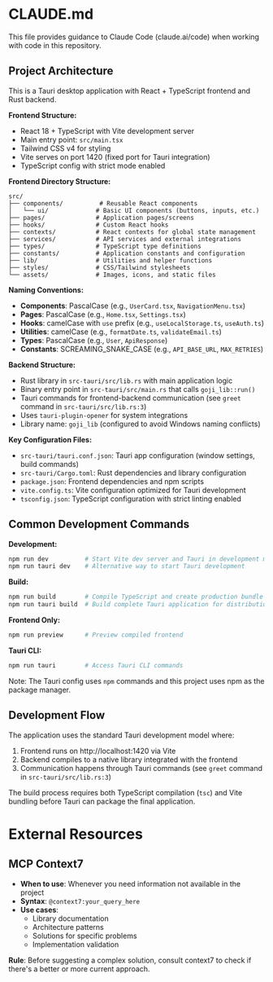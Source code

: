 # CLAUDE.md

This file provides guidance to Claude Code (claude.ai/code) when working with code in this repository.

## Project Architecture

This is a Tauri desktop application with React + TypeScript frontend and Rust backend.

**Frontend Structure:**
- React 18 + TypeScript with Vite development server
- Main entry point: `src/main.tsx`
- Tailwind CSS v4 for styling
- Vite serves on port 1420 (fixed port for Tauri integration)
- TypeScript config with strict mode enabled

**Frontend Directory Structure:**
```
src/
├── components/          # Reusable React components
│   └── ui/             # Basic UI components (buttons, inputs, etc.)
├── pages/              # Application pages/screens
├── hooks/              # Custom React hooks
├── contexts/           # React contexts for global state management
├── services/           # API services and external integrations
├── types/              # TypeScript type definitions
├── constants/          # Application constants and configuration
├── lib/                # Utilities and helper functions
├── styles/             # CSS/Tailwind stylesheets
└── assets/             # Images, icons, and static files
```

**Naming Conventions:**
- **Components**: PascalCase (e.g., `UserCard.tsx`, `NavigationMenu.tsx`)
- **Pages**: PascalCase (e.g., `Home.tsx`, `Settings.tsx`)
- **Hooks**: camelCase with `use` prefix (e.g., `useLocalStorage.ts`, `useAuth.ts`)
- **Utilities**: camelCase (e.g., `formatDate.ts`, `validateEmail.ts`)
- **Types**: PascalCase (e.g., `User`, `ApiResponse`)
- **Constants**: SCREAMING_SNAKE_CASE (e.g., `API_BASE_URL`, `MAX_RETRIES`)

**Backend Structure:**
- Rust library in `src-tauri/src/lib.rs` with main application logic
- Binary entry point in `src-tauri/src/main.rs` that calls `goji_lib::run()`
- Tauri commands for frontend-backend communication (see `greet` command in `src-tauri/src/lib.rs:3`)
- Uses `tauri-plugin-opener` for system integrations
- Library name: `goji_lib` (configured to avoid Windows naming conflicts)

**Key Configuration Files:**
- `src-tauri/tauri.conf.json`: Tauri app configuration (window settings, build commands)
- `src-tauri/Cargo.toml`: Rust dependencies and library configuration
- `package.json`: Frontend dependencies and npm scripts
- `vite.config.ts`: Vite configuration optimized for Tauri development
- `tsconfig.json`: TypeScript configuration with strict linting enabled

## Common Development Commands

**Development:**
```bash
npm run dev          # Start Vite dev server and Tauri in development mode
npm run tauri dev    # Alternative way to start Tauri development
```

**Build:**
```bash
npm run build        # Compile TypeScript and create production bundle
npm run tauri build  # Build complete Tauri application for distribution
```

**Frontend Only:**
```bash
npm run preview      # Preview compiled frontend
```

**Tauri CLI:**
```bash
npm run tauri        # Access Tauri CLI commands
```

Note: The Tauri config uses `npm` commands and this project uses npm as the package manager.

## Development Flow

The application uses the standard Tauri development model where:
1. Frontend runs on http://localhost:1420 via Vite
2. Backend compiles to a native library integrated with the frontend
3. Communication happens through Tauri commands (see `greet` command in `src-tauri/src/lib.rs:3`)

The build process requires both TypeScript compilation (`tsc`) and Vite bundling before Tauri can package the final application.

# External Resources
## MCP Context7
- **When to use**: Whenever you need information not available in the project
- **Syntax**: `@context7:your_query_here`
- **Use cases**:
  - Library documentation
  - Architecture patterns
  - Solutions for specific problems
  - Implementation validation

**Rule**: Before suggesting a complex solution, consult context7 to check if there's a better or more current approach.